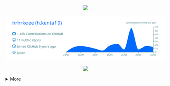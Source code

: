 
<p align="center">
  <img src="https://capsule-render.vercel.app/api?type=waving&color=timeGradient&height=45&section=header"/>
  
</p>

<!-- <p align="center"> 
  <img alt="github-profile-summary-cards" align="center"src="http://github-profile-summary-cards.vercel.app/api/cards/profile-details?username=hrhrkeee&theme=transparent" />
</p> -->

<p align="center"> 
  <img alt="github-profile-summary-cards" align="center"src="https://raw.githubusercontent.com/hrhrkeee/hrhrkeee/main/profile-summary-card-output/transparent/0-profile-details.svg" />
</p>

<p align="center">
  <img src="https://capsule-render.vercel.app/api?type=waving&color=timeGradient&height=45&section=footer"/>
</p>


<details>
<summary>More</summary>

<p align="center"> 
  <img alt="github-profile-summary-cards" align="center"src="https://raw.githubusercontent.com/hrhrkeee/hrhrkeee/main/profile-summary-card-output/transparent/1-repos-per-language.svg" />
  <img alt="github-profile-summary-cards" align="center"src="https://raw.githubusercontent.com/hrhrkeee/hrhrkeee/main/profile-summary-card-output/transparent/2-most-commit-language.svg" />
</p>
<p align="center"> 
  <img alt="github-profile-summary-cards" align="center"src="https://raw.githubusercontent.com/hrhrkeee/hrhrkeee/main/profile-summary-card-output/transparent/3-stats.svg" />
  <img alt="github-profile-summary-cards" align="center"src="https://raw.githubusercontent.com/hrhrkeee/hrhrkeee/main/profile-summary-card-output/transparent/4-productive-time.svg" />
</p>

<!-- <p align="center"> 
  <img alt="github-profile-summary-cards" align="center"src="http://github-profile-summary-cards.vercel.app/api/cards/repos-per-language?username=hrhrkeee&theme=transparent" />
  <img alt="github-profile-summary-cards" align="center"src="http://github-profile-summary-cards.vercel.app/api/cards/most-commit-language?username=hrhrkeee&theme=transparent" />
</p>
<p align="center"> 
  <img alt="github-profile-summary-cards" align="center"src="http://github-profile-summary-cards.vercel.app/api/cards/stats?username=hrhrkeee&theme=transparent" />
  <img alt="github-profile-summary-cards" align="center"src="http://github-profile-summary-cards.vercel.app/api/cards/productive-time?username=hrhrkeee&theme=transparent&utcOffset=9" />
</p> -->

</details>
